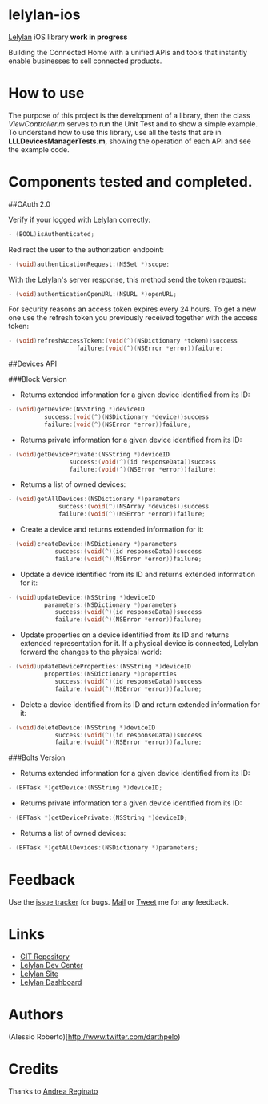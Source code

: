 lelylan-ios
===========

[Lelylan](http://www.lelylan.com/) iOS library **work in progress**

Building the Connected Home with a unified APIs and tools that instantly enable
businesses to sell connected products.

How to use
===========

The purpose of this project is the development of a library, then the class *ViewController.m* serves to run the Unit Test and to show a simple example. 
To understand how to use this library, use all the tests that are in **LLLDevicesManagerTests.m**, showing the operation of each API and see the example code.

Components tested and completed.
===========

##OAuth 2.0

Verify if your logged with Lelylan correctly:
```Objective-C
- (BOOL)isAuthenticated;
```
Redirect the user to the authorization endpoint:
```Objective-C
- (void)authenticationRequest:(NSSet *)scope;
```

With the Lelylan's server response, this method send the token request:
```Objective-C
- (void)authenticationOpenURL:(NSURL *)openURL;
```
For security reasons an access token expires every 24 hours. To get a new one use the refresh token you previously received together with the access token:
```Objective-C
- (void)refreshAccessToken:(void(^)(NSDictionary *token))success
                   failure:(void(^)(NSError *error))failure;
```

##Devices API

###Block Version

* Returns extended information for a given device identified from its ID:
```Objective-C
- (void)getDevice:(NSString *)deviceID 
          success:(void(^)(NSDictionary *device))success 
          failure:(void(^)(NSError *error))failure;
```

* Returns private information for a given device identified from its ID:
```Objective-C
- (void)getDevicePrivate:(NSString *)deviceID
                 success:(void(^)(id responseData))success 
                 failure:(void(^)(NSError *error))failure;
```
* Returns a list of owned devices:
```Objective-C
- (void)getAllDevices:(NSDictionary *)parameters 
              success:(void(^)(NSArray *devices))success 
              failure:(void(^)(NSError *error))failure;
```
* Create a device and returns extended information for it:
```Objective-C
- (void)createDevice:(NSDictionary *)parameters 
             success:(void(^)(id responseData))success 
             failure:(void(^)(NSError *error))failure;
```

* Update a device identified from its ID and returns extended information for it:
```Objective-C
- (void)updateDevice:(NSString *)deviceID 
          parameters:(NSDictionary *)parameters 
             success:(void(^)(id responseData))success 
             failure:(void(^)(NSError *error))failure;
```

* Update properties on a device identified from its ID and returns extended representation for it. If a physical device is connected, Lelylan forward the changes to the physical world:
```Objective-C
- (void)updateDeviceProperties:(NSString *)deviceID 
          properties:(NSDictionary *)properties 
             success:(void(^)(id responseData))success 
             failure:(void(^)(NSError *error))failure;
```


* Delete a device identified from its ID and return extended information for it:
```Objective-C
- (void)deleteDevice:(NSString *)deviceID 
             success:(void(^)(id responseData))success 
             failure:(void(^)(NSError *error))failure;
```

###Bolts Version

* Returns extended information for a given device identified from its ID:
```Objective-C
- (BFTask *)getDevice:(NSString *)deviceID;
```
* Returns private information for a given device identified from its ID:
```Objective-C
- (BFTask *)getDevicePrivate:(NSString *)deviceID;
```
* Returns a list of owned devices:
```Objective-C
- (BFTask *)getAllDevices:(NSDictionary *)parameters;
```

Feedback
===========

Use the [issue tracker](http://github.com/darthpelo/lelylan-ios/issues) for bugs.
[Mail](mailto:darthpelo@gmail.com) or [Tweet](http://twitter.com/darthpelo) me for any feedback.

Links
===========

* [GIT Repository](http://github.com/darthpelo/lelylan-ios)
* [Lelylan Dev Center](http://dev.lelylan.com)
* [Lelylan Site](http://lelylan.com)
* [Lelylan Dashboard](http://lelylan.github.io/devices-dashboard-ng/#/login)

Authors
===========
(Alessio Roberto)[http://www.twitter.com/darthpelo)

Credits
===========

Thanks to [Andrea Reginato](https://github.com/andreareginato)
